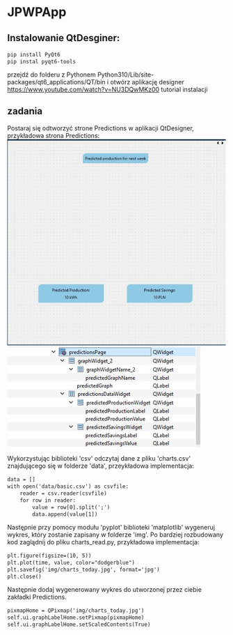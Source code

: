 # JPWPApp

## Instalowanie QtDesginer:
```
pip install PyQt6 
pip instal pyqt6-tools
```
przejdź do folderu z Pythonem Python310/Lib/site-packages/qt6_applications/QT/bin i otwórz aplikację designer  
https://www.youtube.com/watch?v=NU3DQwMKz00 tutorial instalacji

## zadania
Postaraj się odtworzyć strone Predictions w aplikacji QtDesigner, przykładowa strona Predictions:
![Alt text](https://github.com/ddziechciarz/JPWPApp/blob/Excercise/assets/SampleUI.jpg?raw=true)
![Alt text](https://github.com/ddziechciarz/JPWPApp/blob/Excercise/assets/SampleProjetTree.jpg?raw=true)





Wykorzystując biblioteki 'csv' odczytaj dane z pliku 'charts.csv' znajdującego się w folderze 'data', przeykładowa implementacja: 
```
data = []
with open('data/basic.csv') as csvfile:
    reader = csv.reader(csvfile)
    for row in reader:
        value = row[0].split(';')
        data.append(value[1])
```
Następnie przy pomocy modułu 'pyplot' biblioteki 'matplotlib' wygeneruj wykres, który zostanie zapisany w folderze 'img'. Po bardziej rozbudowany kod zaglądnij do pliku charts_read.py, przykładowa implementacja: 
```
plt.figure(figsize=(10, 5))
plt.plot(time, value, color="dodgerblue")
plt.savefig('img/charts_today.jpg', format='jpg')
plt.close()
```
Następnie dodaj wygenerowany wykres do utworzonej przez ciebie zakładki Predictions.
```
pixmapHome = QPixmap('img/charts_today.jpg')
self.ui.graphLabelHome.setPixmap(pixmapHome)
self.ui.graphLabelHome.setScaledContents(True)
```
